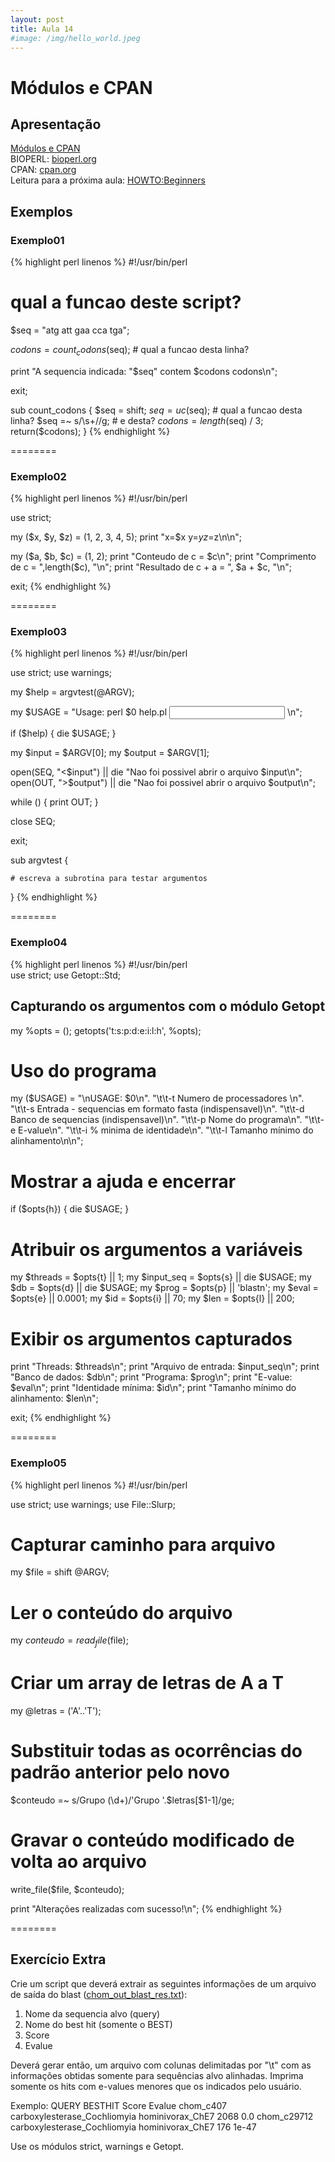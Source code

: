 ```yaml
---
layout: post
title: Aula 14
#image: /img/hello_world.jpeg
---
```

# Módulos e CPAN 

## Apresentação
[Módulos e CPAN](/introprog2024/pdf/aula.pdf)  
BIOPERL: [bioperl.org](http://www.bioperl.org/)   
CPAN: [cpan.org](http://www.cpan.org)  
Leitura para a próxima aula: [HOWTO:Beginners](https://bioperl.org/howtos/Beginners_HOWTO.html)   

## Exemplos

### Exemplo01
{% highlight perl linenos %}
#!/usr/bin/perl 

# qual a funcao deste script?

$seq = "atg att gaa cca tga"; 

$codons = count_codons($seq); # qual a funcao desta linha? 

print "A sequencia indicada: \"$seq\" contem $codons codons\n";

exit;

sub count_codons { 
    $seq = shift; 
    $seq = uc($seq);  # qual a funcao desta linha? 
    $seq =~ s/\s+//g; # e desta?
    $codons = length($seq) / 3; 
    return($codons); 
}
{% endhighlight %}

========

### Exemplo02
{% highlight perl linenos %}
#!/usr/bin/perl 

use strict;

my ($x, $y, $z) = (1, 2, 3, 4, 5); 
print "x=$x y=$y z=$z\n\n";
  
my ($a, $b, $c) = (1, 2); 
print "Conteudo de c = $c\n"; 
print "Comprimento de c = ",length($c), "\n"; 
print "Resultado de c + a = ", $a + $c, "\n";

exit;
{% endhighlight %}

========

### Exemplo03
{% highlight perl linenos %}
#!/usr/bin/perl

use strict; use warnings; 

my $help = argvtest(\@ARGV);

my $USAGE = "Usage: perl $0 help.pl <input> <output>\n";

if ($help) {
    die $USAGE;
}

my $input  = $ARGV[0];
my $output = $ARGV[1];

open(SEQ, "<$input")  || die "Nao foi possivel abrir o arquivo $input\n";
open(OUT, ">$output") || die "Nao foi possivel abrir o arquivo $output\n";

while (<SEQ>) {
    print OUT; 
}

close SEQ;

exit;

sub argvtest {

    # escreva a subrotina para testar argumentos

} 
{% endhighlight %}

========

### Exemplo04
{% highlight perl linenos %}
#!/usr/bin/perl                 
use strict;
use Getopt::Std; 

## Capturando os argumentos com o módulo Getopt 
my %opts = ();
getopts('t:s:p:d:e:i:l:h', \%opts);

# Uso do programa
my ($USAGE) = "\nUSAGE: $0\n".
          "\t\t-t Numero de processadores \n".
          "\t\t-s Entrada - sequencias em formato fasta (indispensavel)\n".
          "\t\t-d Banco de sequencias (indispensavel)\n".
          "\t\t-p Nome do programa\n".
          "\t\t-e E-value\n".
          "\t\t-i % minima de identidade\n".
          "\t\t-l Tamanho mínimo do alinhamento\n\n";

# Mostrar a ajuda e encerrar
if ($opts{h}) {
    die $USAGE;
}

# Atribuir os argumentos a variáveis
my $threads   = $opts{t} || 1;
my $input_seq = $opts{s} || die $USAGE;
my $db        = $opts{d} || die $USAGE; 
my $prog      = $opts{p} || 'blastn';
my $eval      = $opts{e} || 0.0001;
my $id        = $opts{i} || 70;
my $len       = $opts{l} || 200;

# Exibir os argumentos capturados 
print "Threads: $threads\n";
print "Arquivo de entrada: $input_seq\n";
print "Banco de dados: $db\n";
print "Programa: $prog\n";
print "E-value: $eval\n";
print "Identidade mínima: $id\n";
print "Tamanho mínimo do alinhamento: $len\n";

exit;
{% endhighlight %}

========

### Exemplo05
{% highlight perl linenos %}
#!/usr/bin/perl 

use strict;
use warnings;
use File::Slurp;

# Capturar caminho para arquivo
my $file = shift @ARGV;

# Ler o conteúdo do arquivo
my $conteudo = read_file($file);

# Criar um array de letras de A a T
my @letras = ('A'..'T');

# Substituir todas as ocorrências do padrão anterior pelo novo
$conteudo =~ s/Grupo (\d+)/'Grupo '.$letras[$1-1]/ge;

# Gravar o conteúdo modificado de volta ao arquivo
write_file($file, $conteudo);

print "Alterações realizadas com sucesso!\n";
{% endhighlight %}

========

## Exercício Extra

Crie um script que deverá extrair as seguintes informações de um arquivo de saída do blast ([chom_out_blast_res.txt](/introprog2024/files/chom_out_blast_res.txt)):
1. Nome da sequencia alvo (query)
2. Nome do best hit (somente o BEST)
3. Score
4. Evalue

Deverá gerar então, um arquivo com colunas delimitadas por "\t" com as informações obtidas somente para sequências alvo alinhadas. Imprima somente os hits com e-values menores que os indicados pelo usuário.

Exemplo:
QUERY              BESTHIT                                           Score    Evalue
chom_c407          carboxylesterase_Cochliomyia hominivorax_ChE7     2068     0.0
chom_c29712        carboxylesterase_Cochliomyia hominivorax_ChE7     176      1e-47

Use os módulos strict, warnings e Getopt.



